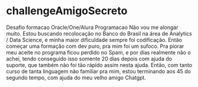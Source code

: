 # challengeAmigoSecreto
Desafio formacao Oracle/One/Alura Programacao
Não vou me alongar muito.
Estou buscando recolocação no Banco do Brasil na área de Analytics / Data Science, e minha maior dificuldade sempre foi codificação.
Então começar uma formação com dev puro, pra mim foi um sufoco.
Pra piorar meu aceite no programa ficou perdido no Spam, e por dias realmente não o achei, tendo conseguido isso somente 20 dias depois com ajuda do suporte, que também não foi tão rápido assim nesta ajuda.
Então, com tanto curso de tanta linguagem não familiar pra mim, estou terminando aos 45 do segundo tempo, com ajuda do meu velho amigo Chatgpt.
